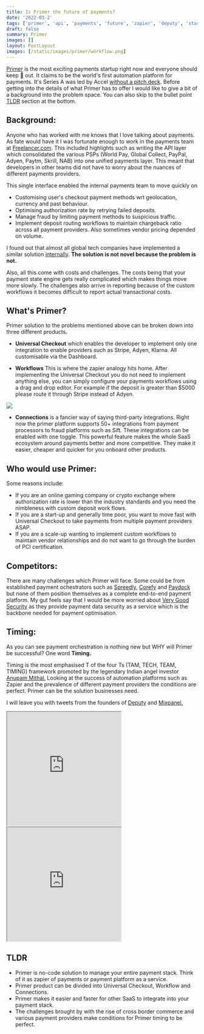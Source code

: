 ```yaml
---
title: Is Primer the future of payments?
date: '2022-03-2'
tags: ['primer', 'api', 'payments', 'future', 'zapier', 'deputy', 'startup']
draft: false
summary: Primer
images: []
layout: PostLayout
images: [/static/images/primer/workflow.png]
---
```


[Primer](https://primer.io/) is the most exciting payments startup right now and everyone should keep 👀 out.
It claims to be the world's first automation platform for payments. It's Series A was led by Accel [without a pitch deck](https://flipboard.com/topic/spotify/fintech-primer-just-raised-18-7-million-without-a-pitch-deck-after-being-approa/a-QvjnchY-RwqVShJ0zovcWw%3Aa%3A2273650-077a568500%2Fbusinessinsider.com). Before getting into the details of what Primer has to offer I would like to give a bit of a background into the problem space. You can also skip to the bullet point [TLDR](#TLDR) section at the bottom.

## Background:

Anyone who has worked with me knows that I love talking about payments. As fate would have it I was fortunate enough to work in the payments team at [Freelancer.com](https://www.freelancer.com). This included highlights such as writing the API layer which consolidated the various PSPs (World Pay, Global Collect, PayPal, Adyen, Paytm, Skrill, NAB) into one unified payments layer. This meant that developers in other teams did not have to worry about the nuances of different payments providers.

This single interface enabled the internal payments team to move quickly on

- Customising user's checkout payment methods wrt geolocation, currency and past behaviour.
- Optimising authorization rate by retrying failed deposits.
- Manage fraud by limiting payment methods to suspicious traffic.
- Implement deposit routing workflows to maintain chargeback ratio across all payment providers. Also sometimes vendor pricing depended on volume.

I found out that almost all global tech companies have implemented a similar solution [internally](https://nordicapis.com/the-brilliance-of-spotify-internal-apis-to-mitigate-payments/). **The solution is not novel because the problem is not.**

Also, all this come with costs and challenges. The costs being that your payment state engine gets really complicated which makes things move more slowly. The challenges also arrive in reporting because of the custom workflows it becomes difficult to report actual transactional costs.

## What's Primer?

Primer solution to the problems mentioned above can be broken down into three different products.

- **Universal Checkout** which enables the developer to implement only one integration to enable providers such as Stripe, Adyen, Klarna. All customisable via the Dashboard.

- **Workflows** This is where the zapier analogy hits home. After implementing the Universal Checkout you do not need to implement anything else, you can simply configure your payments workflows using a drag and drop editor. For example if the deposit is greater than $5000 please route it through Stripe instead of Adyen.

![](/static/images/primer/workflow.png)

- **Connections** is a fancier way of saying third-party integrations. Right now the primer platform supports 50+ integrations from payment processors to fraud platforms such as Sift. These integrations can be enabled with one toggle. This powerful feature makes the whole SaaS ecosystem around payments better and more competitive. They make it easier, cheaper and quicker for you onboard other products.

## Who would use Primer:

Some reasons include:

- If you are an online gaming company or crypto exchange where authorization rate is lower than the industry standards and you need the nimbleness with custom deposit work flows.
- If you are a start-up and generally time poor, you want to move fast with Universal Checkout to take payments from multiple payment providers ASAP.
- If you are a scale-up wanting to implement custom workflows to maintain vendor relationships and do not want to go through the burden of PCI certification.

## Competitors:

There are many challenges which Primer will face. Some could be from established payment ochestrators such as [Spreedly](https://www.spreedly.com/), [Corefy](https://corefy.com/) and [Paydock](https://paydock.com/) but none of them position themselves as a complete end-to-end payment platform. My gut feels say that I would be more worried about [Very Good Security](https://www.verygoodsecurity.com/payment-optimization) as they provide payment data security as a service which is the backbone needed for payment optimisation.

## Timing:

As you can see payment orchestration is nothing new but WHY will Primer be successful? One word **Timing.**

Timing is the most emphasised T of the four Ts (TAM, TECH, TEAM, TIMING) framework promoted by the legendary Indian angel investor [Anupam Mithal.](https://mobile.twitter.com/anupammittal) Looking at the success of automation platforms such as Zapier and the prevalence of different payment providers the conditions are perfect. Primer can be the solution businesses need.

I will leave you with tweets from the founders of [Deputy](https://www.deputy.com/) and [Mixpanel.](https://mixpanel.com/)

<div className="flex flex-row md:flex-col flex-wrap -mx-2 overflow-hidden xl:-mx-2">
  <div>
    <iframe height="300" src="https://twitframe.com/show?url=https://twitter.com/deputyashik/status/1430685958328881154"></iframe>
  </div>
  <div>
    <iframe height="300" src="https://twitframe.com/show?https://twitter.com/Suhail/status/1418457863937163264"></iframe>
  </div>
</div>

## <a name="TLDR"></a> TLDR

- Primer is no-code solution to manage your entire payment stack. Think of it as zapier of payments or payment platform as a service.
- Primer product can be divided into Universal Checkout, Workflow and Connections.
- Primer makes it easier and faster for other SaaS to integrate into your payment stack.
- The challenges brought by with the rise of cross border commerce and various payment providers make conditions for Primer timing to be perfect.
